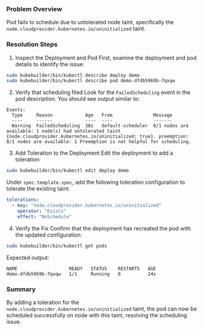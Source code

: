 ### Problem Overview
Pod fails to schedule due to untolerated node taint, specifically the `node.cloudprovider.kubernetes.io/uninitialized` taint.

### Resolution Steps
1. Inspect the Deployment and Pod
First, examine the deployment and pod details to identify the issue:

```bash
sudo kubebuilder/bin/kubectl describe deploy demo
sudo kubebuilder/bin/kubectl describe pod demo-dfdb5969b-7qxqw
```

2. Verify that scheduling filed
Look for the `FailedScheduling` event in the pod description. You should see output similar to:

```
Events:
  Type     Reason            Age   From               Message
  ----     ------            ----  ----               -------
  Warning  FailedScheduling  38s   default-scheduler  0/1 nodes are available: 1 node(s) had untolerated taint {node.cloudprovider.kubernetes.io/uninitialized: true}. preemption: 0/1 nodes are available: 1 Preemption is not helpful for scheduling.
```

3. Add Toleration to the Deployment
Edit the deployment to add a toleration:
```bash
sudo kubebuilder/bin/kubectl edit deploy demo
```

Under `spec.template.spec`, add the following toleration configuration to tolerate the existing taint:
```yaml
tolerations:
  - key: "node.cloudprovider.kubernetes.io/uninitialized"
    operator: "Exists"
    effect: "NoSchedule"
```

4. Verify the Fix
Confirm that the deployment has recreated the pod with the updated configuration:
```bash
sudo kubebuilder/bin/kubectl get pods
```
Expected output:
```
NAME                   READY   STATUS    RESTARTS   AGE
demo-dfdb5969b-7qxqw   1/1     Running   0          24s
```

### Summary
By adding a toleration for the `node.cloudprovider.kubernetes.io/uninitialized` taint, the pod can now be scheduled 
successfully on node with this taint, resolving the scheduling issue.